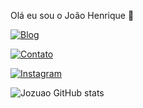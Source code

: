 
Olá eu sou o João Henrique 👋

[![Blog](https://img.shields.io/website?label=Jozuao.com&style=for-the-bedge&url=https://Jozuao.com/)](https://Jozuao.com)

[![Contato](https://img.shields.io/badge/Gmail-D14836?style=for-the-badge&logo=gmail&logoColor=white)](joaosilvamoura0t@gmail.com)

[![Instagram](https://img.shields.io/badge/Instagram-E4405F?style=for-the-badge&logo=instagram&logoColor=white)](www.instagram.com/onlyj.uao/)

![Jozuao GitHub stats](https://github-readme-stats.vercel.app/api?username=Jozuao&show_icons=true&theme=transparent)
